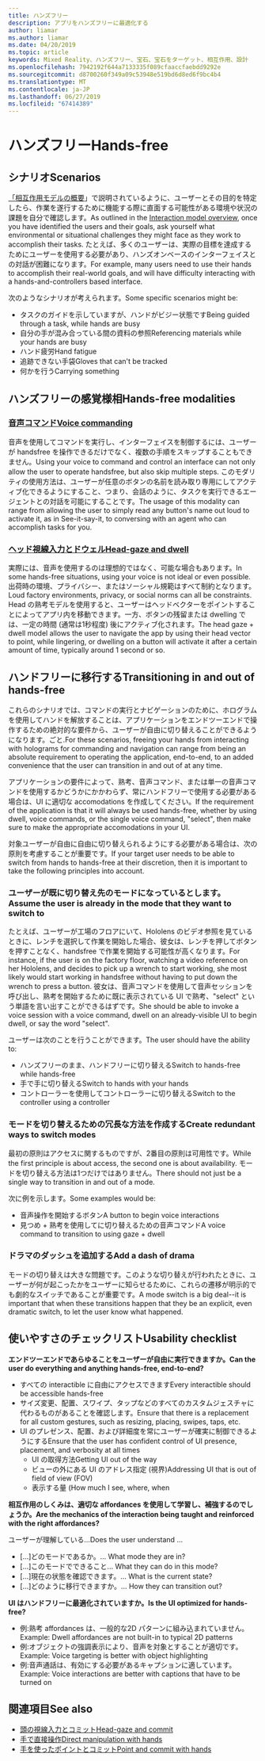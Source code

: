 ```yaml
---
title: ハンズフリー
description: アプリをハンズフリーに最適化する
author: liamar
ms.author: liamar
ms.date: 04/20/2019
ms.topic: article
keywords: Mixed Reality、ハンズフリー、宝石、宝石をターゲット、相互作用、設計
ms.openlocfilehash: 7942192f644a7133335f089cfaaccfaebdd9292e
ms.sourcegitcommit: d8700260f349a09c53948e519bd6d8ed6f9bc4b4
ms.translationtype: MT
ms.contentlocale: ja-JP
ms.lasthandoff: 06/27/2019
ms.locfileid: "67414389"
---
```

# <a name="hands-free"></a><span data-ttu-id="78e26-104">ハンズフリー</span><span class="sxs-lookup"><span data-stu-id="78e26-104">Hands-free</span></span>



## <a name="scenarios"></a><span data-ttu-id="78e26-105">シナリオ</span><span class="sxs-lookup"><span data-stu-id="78e26-105">Scenarios</span></span>

<span data-ttu-id="78e26-106">[「相互作用モデルの概要](interaction-fundamentals.md)」で説明されているように、ユーザーとその目的を特定したら、作業を遂行するために機能する際に直面する可能性がある環境や状況の課題を自分で確認します。</span><span class="sxs-lookup"><span data-stu-id="78e26-106">As outlined in the [Interaction model overview](interaction-fundamentals.md), once you have identified the users and their goals, ask yourself what environmental or situational challenges they might face as they work to accomplish their tasks.</span></span> <span data-ttu-id="78e26-107">たとえば、多くのユーザーは、実際の目標を達成するためにユーザーを使用する必要があり、ハンズオンベースのインターフェイスとの対話が困難になります。</span><span class="sxs-lookup"><span data-stu-id="78e26-107">For example, many users need to use their hands to accomplish their real-world goals, and will have difficulty interacting with a hands-and-controllers based interface.</span></span> 

<span data-ttu-id="78e26-108">次のようなシナリオが考えられます。</span><span class="sxs-lookup"><span data-stu-id="78e26-108">Some specific scenarios might be:</span></span> 
* <span data-ttu-id="78e26-109">タスクのガイドを示していますが、ハンドがビジー状態です</span><span class="sxs-lookup"><span data-stu-id="78e26-109">Being guided through a task, while hands are busy</span></span>
* <span data-ttu-id="78e26-110">自分の手が混み合っている間の資料の参照</span><span class="sxs-lookup"><span data-stu-id="78e26-110">Referencing materials while your hands are busy</span></span>
* <span data-ttu-id="78e26-111">ハンド疲労</span><span class="sxs-lookup"><span data-stu-id="78e26-111">Hand fatigue</span></span>
* <span data-ttu-id="78e26-112">追跡できない手袋</span><span class="sxs-lookup"><span data-stu-id="78e26-112">Gloves that can't be tracked</span></span>
* <span data-ttu-id="78e26-113">何かを行う</span><span class="sxs-lookup"><span data-stu-id="78e26-113">Carrying something</span></span>


## <a name="hands-free-modalities"></a><span data-ttu-id="78e26-114">ハンズフリーの感覚様相</span><span class="sxs-lookup"><span data-stu-id="78e26-114">Hands-free modalities</span></span>

### <a name="voice-commandingvoice-designmd"></a>[<span data-ttu-id="78e26-115">音声コマンド</span><span class="sxs-lookup"><span data-stu-id="78e26-115">Voice commanding</span></span>](voice-design.md)

<span data-ttu-id="78e26-116">音声を使用してコマンドを実行し、インターフェイスを制御するには、ユーザーが handsfree を操作できるだけでなく、複数の手順をスキップすることもできません。</span><span class="sxs-lookup"><span data-stu-id="78e26-116">Using your voice to command and control an interface can not only allow the user to operate handsfree, but also skip multiple steps.</span></span> <span data-ttu-id="78e26-117">このモダリティの使用方法は、ユーザーが任意のボタンの名前を読み取り専用にしてアクティブ化できるようにすること、つまり、会話のように、タスクを実行できるエージェントとの対話を可能にすることです。</span><span class="sxs-lookup"><span data-stu-id="78e26-117">The usage of this modality can range from allowing the user to simply read any button's name out loud to activate it, as in See-it-say-it, to conversing with an agent who can accomplish tasks for you.</span></span>



### <a name="head-gaze-and-dwellgaze-and-dwellmd"></a>[<span data-ttu-id="78e26-118">ヘッド視線入力とドウェル</span><span class="sxs-lookup"><span data-stu-id="78e26-118">Head-gaze and dwell</span></span>](gaze-and-dwell.md)

<span data-ttu-id="78e26-119">実際には、音声を使用するのは理想的ではなく、可能な場合もあります。</span><span class="sxs-lookup"><span data-stu-id="78e26-119">In some hands-free situations, using your voice is not ideal or even possible.</span></span> <span data-ttu-id="78e26-120">出荷時の環境、プライバシー、またはソーシャル規範はすべて制約となります。</span><span class="sxs-lookup"><span data-stu-id="78e26-120">Loud factory environments, privacy, or social norms can all be constraints.</span></span> <span data-ttu-id="78e26-121">Head の熟考モデルを使用すると、ユーザーはヘッドベクターをポイントすることによってアプリ内を移動できます。一方、ボタンの残留または dwelling では、一定の時間 (通常は1秒程度) 後にアクティブ化されます。</span><span class="sxs-lookup"><span data-stu-id="78e26-121">The head gaze + dwell model allows the user to navigate the app by using their head vector to point, while lingering, or dwelling on a button will activate it after a certain amount of time, typically around 1 second or so.</span></span> 


## <a name="transitioning-in-and-out-of-hands-free"></a><span data-ttu-id="78e26-122">ハンドフリーに移行する</span><span class="sxs-lookup"><span data-stu-id="78e26-122">Transitioning in and out of hands-free</span></span>

<span data-ttu-id="78e26-123">これらのシナリオでは、コマンドの実行とナビゲーションのために、ホログラムを使用してハンドを解放することは、アプリケーションをエンドツーエンドで操作するための絶対的な要件から、ユーザーが自由に切り替えることができるようになります。ごと.</span><span class="sxs-lookup"><span data-stu-id="78e26-123">For these scenarios, freeing your hands from interacting with holograms for commanding and navigation can range from being an absolute requirement to operating the application, end-to-end, to an added convenience that the user can transition in and out of at any time.</span></span> 

<span data-ttu-id="78e26-124">アプリケーションの要件によって、熟考、音声コマンド、または単一の音声コマンドを使用するかどうかにかかわらず、常にハンドフリーで使用する必要がある場合は、UI に適切な accomodations を作成してください。</span><span class="sxs-lookup"><span data-stu-id="78e26-124">If the requirement of the application is that it will always be used hands-free, whether by using dwell, voice commands, or the single voice command, "select", then make sure to make the appropriate accomodations in your UI.</span></span> 

<span data-ttu-id="78e26-125">対象ユーザーが自由に自由に切り替えられるようにする必要がある場合は、次の原則を考慮することが重要です。</span><span class="sxs-lookup"><span data-stu-id="78e26-125">If your target user needs to be able to switch from hands to hands-free at their discretion, then it is important to take the following principles into account.</span></span>

### <a name="assume-the-user-is-already-in-the-mode-that-they-want-to-switch-to"></a><span data-ttu-id="78e26-126">ユーザーが既に切り替え先のモードになっているとします。</span><span class="sxs-lookup"><span data-stu-id="78e26-126">Assume the user is already in the mode that they want to switch to</span></span>
<span data-ttu-id="78e26-127">たとえば、ユーザーが工場のフロアにいて、Hololens のビデオ参照を見ているときに、レンチを選択して作業を開始した場合、彼女は、レンチを押してボタンを押すことなく、handsfree で作業を開始する可能性が高くなります。</span><span class="sxs-lookup"><span data-stu-id="78e26-127">For instance, if the user is on the factory floor, watching a video reference on her Hololens, and decides to pick up a wrench to start working, she most likely would start working in handsfree without having to put down the wrench to press a button.</span></span> <span data-ttu-id="78e26-128">彼女は、音声コマンドを使用して音声セッションを呼び出し、熟考を開始するために既に表示されている UI で熟考、"select" という単語を言い出すことができるはずです。</span><span class="sxs-lookup"><span data-stu-id="78e26-128">She should be able to invoke a voice session with a voice command, dwell on an already-visible UI to begin dwell, or say the word "select".</span></span>

<span data-ttu-id="78e26-129">ユーザーは次のことを行うことができます。</span><span class="sxs-lookup"><span data-stu-id="78e26-129">The user should have the ability to:</span></span> 
* <span data-ttu-id="78e26-130">ハンズフリーのまま、ハンドフリーに切り替える</span><span class="sxs-lookup"><span data-stu-id="78e26-130">Switch to hands-free while hands-free</span></span>
* <span data-ttu-id="78e26-131">手で手に切り替える</span><span class="sxs-lookup"><span data-stu-id="78e26-131">Switch to hands with your hands</span></span>
* <span data-ttu-id="78e26-132">コントローラーを使用してコントローラーに切り替える</span><span class="sxs-lookup"><span data-stu-id="78e26-132">Switch to the controller using a controller</span></span> 

### <a name="create-redundant-ways-to-switch-modes"></a><span data-ttu-id="78e26-133">モードを切り替えるための冗長な方法を作成する</span><span class="sxs-lookup"><span data-stu-id="78e26-133">Create redundant ways to switch modes</span></span>
<span data-ttu-id="78e26-134">最初の原則はアクセスに関するものですが、2番目の原則は可用性です。</span><span class="sxs-lookup"><span data-stu-id="78e26-134">While the first principle is about access, the second one is about availability.</span></span> <span data-ttu-id="78e26-135">モードを切り替える方法は1つだけではありません。</span><span class="sxs-lookup"><span data-stu-id="78e26-135">There should not just be a single way to transition in and out of a mode.</span></span> 

<span data-ttu-id="78e26-136">次に例を示します。</span><span class="sxs-lookup"><span data-stu-id="78e26-136">Some examples would be:</span></span> 
* <span data-ttu-id="78e26-137">音声操作を開始するボタン</span><span class="sxs-lookup"><span data-stu-id="78e26-137">A button to begin voice interactions</span></span>
* <span data-ttu-id="78e26-138">見つめ + 熟考を使用してに切り替えるための音声コマンド</span><span class="sxs-lookup"><span data-stu-id="78e26-138">A voice command to transition to using gaze + dwell</span></span>

### <a name="add-a-dash-of-drama"></a><span data-ttu-id="78e26-139">ドラマのダッシュを追加する</span><span class="sxs-lookup"><span data-stu-id="78e26-139">Add a dash of drama</span></span>
<span data-ttu-id="78e26-140">モードの切り替えは大きな問題です。このような切り替えが行われたときに、ユーザーが何が起こったかをユーザーに知らせるために、これらの遷移が明示的でも劇的なスイッチであることが重要です。</span><span class="sxs-lookup"><span data-stu-id="78e26-140">A mode switch is a big deal--it is important that when these transitions happen that they be an explicit, even dramatic switch, to let the user know what happened.</span></span> 


## <a name="usability-checklist"></a><span data-ttu-id="78e26-141">使いやすさのチェックリスト</span><span class="sxs-lookup"><span data-stu-id="78e26-141">Usability checklist</span></span>

<span data-ttu-id="78e26-142">**エンドツーエンドであらゆることをユーザーが自由に実行できますか。**</span><span class="sxs-lookup"><span data-stu-id="78e26-142">**Can the user do everything and anything hands-free, end-to-end?**</span></span>
* <span data-ttu-id="78e26-143">すべての interactible に自由にアクセスできます</span><span class="sxs-lookup"><span data-stu-id="78e26-143">Every interactible should be accessible hands-free</span></span>
* <span data-ttu-id="78e26-144">サイズ変更、配置、スワイプ、タップなどのすべてのカスタムジェスチャに代わるものがあることを確認します。</span><span class="sxs-lookup"><span data-stu-id="78e26-144">Ensure that there is a replacement for all custom gestures, such as resizing, placing, swipes, taps, etc.</span></span>
* <span data-ttu-id="78e26-145">UI のプレゼンス、配置、および詳細度を常にユーザーが確実に制御できるようにする</span><span class="sxs-lookup"><span data-stu-id="78e26-145">Ensure that the user has confident control of UI presence, placement, and verbosity at all times</span></span>
    * <span data-ttu-id="78e26-146">UI の取得方法</span><span class="sxs-lookup"><span data-stu-id="78e26-146">Getting UI out of the way</span></span>
    * <span data-ttu-id="78e26-147">ビューの外にある UI のアドレス指定 (視界)</span><span class="sxs-lookup"><span data-stu-id="78e26-147">Addressing UI that is out of field of view (FOV)</span></span>
    * <span data-ttu-id="78e26-148">表示する量 (</span><span class="sxs-lookup"><span data-stu-id="78e26-148">How much I see, where, when</span></span>

<span data-ttu-id="78e26-149">**相互作用のしくみは、適切な affordances を使用して学習し、補強するのでしょうか。**</span><span class="sxs-lookup"><span data-stu-id="78e26-149">**Are the mechanics of the interaction being taught and reinforced with the right affordances?**</span></span>

<span data-ttu-id="78e26-150">ユーザーが理解している...</span><span class="sxs-lookup"><span data-stu-id="78e26-150">Does the user understand ...</span></span>
* <span data-ttu-id="78e26-151">[...]どのモードであるか。</span><span class="sxs-lookup"><span data-stu-id="78e26-151">... What mode they are in?</span></span>
* <span data-ttu-id="78e26-152">[...]このモードでできること</span><span class="sxs-lookup"><span data-stu-id="78e26-152">... What they can do in this mode?</span></span>
* <span data-ttu-id="78e26-153">[...]現在の状態を確認できます。</span><span class="sxs-lookup"><span data-stu-id="78e26-153">... What is the current state?</span></span>
* <span data-ttu-id="78e26-154">[...]どのように移行できますか。</span><span class="sxs-lookup"><span data-stu-id="78e26-154">... How they can transition out?</span></span>
    
<span data-ttu-id="78e26-155">**UI はハンドフリーに最適化されていますか。**</span><span class="sxs-lookup"><span data-stu-id="78e26-155">**Is the UI optimized for hands-free?**</span></span>   

* <span data-ttu-id="78e26-156">例:熟考 affordances は、一般的な2D パターンに組み込まれていません。</span><span class="sxs-lookup"><span data-stu-id="78e26-156">Example: Dwell affordances are not built-in to typical 2D patterns</span></span>
* <span data-ttu-id="78e26-157">例:オブジェクトの強調表示により、音声を対象とすることが適切です。</span><span class="sxs-lookup"><span data-stu-id="78e26-157">Example: Voice targeting is better with object highlighting</span></span>
* <span data-ttu-id="78e26-158">例:音声通話は、有効にする必要があるキャプションに適しています。</span><span class="sxs-lookup"><span data-stu-id="78e26-158">Example: Voice interactions are better with captions that have to be turned on</span></span>


## <a name="see-also"></a><span data-ttu-id="78e26-159">関連項目</span><span class="sxs-lookup"><span data-stu-id="78e26-159">See also</span></span>
* [<span data-ttu-id="78e26-160">頭の視線入力とコミット</span><span class="sxs-lookup"><span data-stu-id="78e26-160">Head-gaze and commit</span></span>](gaze-and-commit.md)
* [<span data-ttu-id="78e26-161">手で直接操作</span><span class="sxs-lookup"><span data-stu-id="78e26-161">Direct manipulation with hands</span></span>](direct-manipulation.md)
* [<span data-ttu-id="78e26-162">手を使ったポイントとコミット</span><span class="sxs-lookup"><span data-stu-id="78e26-162">Point and commit with hands</span></span>](point-and-commit.md)
